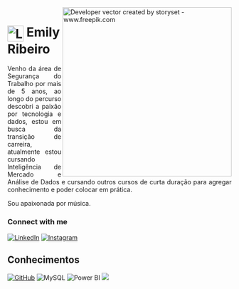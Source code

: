 <img align="right" alt="Developer vector created by storyset - www.freepik.com" height="380" src="https://user-images.githubusercontent.com/97471199/230774187-e482399b-492c-4c17-a831-0314bf90526e.png">

<h1>
    <a href="https://github.com/Emily-sr3/">
     <img align="center" alt="Logo Emily Ribeiro" width="36px" src="https://user-images.githubusercontent.com/97471199/230773934-2eeb538d-d992-4199-872e-117c1c635d81.png"></a>
    <span>Emily Ribeiro</span>
</h1>

<p align="justify">Venho da área de Segurança do Trabalho por mais de 5 anos, ao longo do percurso descobri a paixão por tecnologia e dados, 
  estou em busca da transição de carreira, atualmente estou cursando Inteligência de Mercado e Análise de Dados e cursando outros cursos de curta duração para agregar conhecimento e poder colocar em prática.
  
  Sou apaixonada por música.
<!--
[![Preview](https://img.shields.io/badge/Portfolio-000?style=for-the-badge&logo=github&logoColor=FF00F6)](https://Emily-sr3.github.io/)
[![GitHub Page](https://img.shields.io/badge/Emily-sr3.github.io-67136f?style=for-the-badge)](https://Emily-sr3.github.io/)
-->
<h3 align="left">Connect with me</h3>

[![LinkedIn](https://img.shields.io/badge/-LinkedIn-000?style=for-the-badge&logo=linkedin&logoColor=FF00F6&color:FFF)](https://www.linkedin.com/in/emily-de-souza-ribeiro/) 
[![Instagram](https://img.shields.io/badge/-Instagram-000?style=for-the-badge&logo=instagram&logoColor=FF00F6&color:FFF)](https://www.instagram.com/emilyribeiroer/)

## Conhecimentos 

[![GitHub](https://img.shields.io/badge/GitHub-ec63a1?style=for-the-badge&logo=github&logoColor=fff)](https://docs.github.com/)
![MySQL](https://img.shields.io/badge/MySQL-00000F?style=for-the-badge&logo=mysql&logoColor=white)
![Power BI](https://img.shields.io/badge/PowerBI-fbec5d?style=for-the-badge&logo=powerbi&logoColor=white)
<img src="https://img.shields.io/badge/Python-14354C?style=for-the-badge&logo=python&logoColor=white" >
  


</details>
